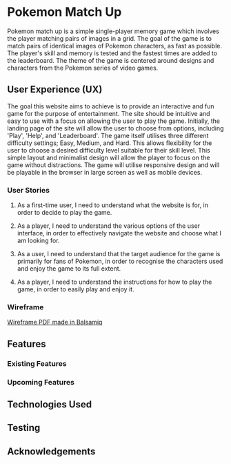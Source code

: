 # Pokemon Match Up

Pokemon match up is a simple single-player memory game which involves the player matching pairs of images in a grid.
The goal of the game is to match pairs of identical images of Pokemon characters, as fast as possible.
The player's skill and memory is tested and the fastest times are added to the leaderboard.
The theme of the game is centered around designs and characters from the Pokemon series of video games.

## User Experience (UX)

The goal this website aims to achieve is to provide an interactive and fun game for the purpose of entertainment.
The site should be intuitive and easy to use with a focus on allowing the user to play the game.
Initially, the landing page of the site will allow the user to choose from options, including 'Play', 'Help', and 'Leaderboard'.
The game itself utilises three different difficulty settings; Easy, Medium, and Hard.
This allows flexibility for the user to choose a desired difficulty level suitable for their skill level.
This simple layout and minimalist design will allow the player to focus on the game without distractions.
The game will utilise responsive design and will be playable in the browser in large screen as well as mobile devices.

### User Stories

1. As a first-time user, I need to understand what the website is for, in order to decide to play the game.

2. As a player, I need to understand the various options of the user interface, in order to effectively navigate the website and choose what I am looking for.

3. As a user, I need to understand that the target audience for the game is primarily for fans of Pokemon, in order to recognise the characters used and enjoy the game to its full extent.

4. As a player, I need to understand the instructions for how to play the game, in order to easily play and enjoy it.

### Wireframe

[Wireframe PDF made in Balsamiq](./wireframe/MS2-wireframe.pdf)

## Features

### Existing Features

### Upcoming Features

## Technologies Used

## Testing

## Acknowledgements
